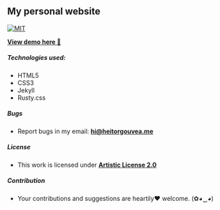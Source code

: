 ## My personal website

[![MIT](https://img.shields.io/badge/license-MIT-blue.svg)](https://github.com/HeitorG/awesome-biohacking/blob/master/LICENSE.md)
 
 
[**View demo here :metal:**](http://heitorgouvea.me)
##### Technologies used:

- HTML5
- CSS3
- Jekyll
- Rusty.css

##### Bugs

- Report bugs in my email: **hi@heitorgouvea.me**

##### License

- This work is licensed under [**Artistic License 2.0**](https://github.com/HeitorG/heitorg.github.io/blob/master/LICENSE.md)

##### Contribution

- Your contributions and suggestions are heartily♥ welcome. (✿◕‿◕)
